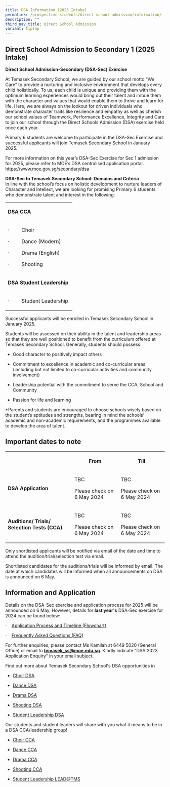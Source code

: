 ```yaml
---
title: DSA Information (2025 Intake)
permalink: /prospective-students/direct-school-admission/information/
description: ""
third_nav_title: Direct School Admission
variant: tiptap
---
```

<h2>Direct School Admission to Secondary 1 (2025 Intake)</h2>
<p><strong>Direct School Admission-Secondary (DSA-Sec) Exercise</strong>
</p>
<p>At Temasek Secondary School, we are guided by our school motto “We Care”
to provide a nurturing and inclusive environment that develops every child
holistically. To us, each child is unique and providing them with the optimum
learning experiences would bring out their talent and imbue them with the
character and values that would enable them to thrive and learn for life.
Here, we are always on the lookout for driven individuals who demonstrate
character traits like resilience and empathy as well as cherish our school
values of Teamwork, Performance Excellence, Integrity and Care to join
our school through the Direct Schools Admission (DSA) exercise held once
each year.</p>
<p>Primary 6 students are welcome to participate in the DSA-Sec Exercise
and successful applicants will join Temasek Secondary School in January
2025.&nbsp;&nbsp;</p>
<p>For more information on this year’s DSA-Sec Exercise for Sec 1 admission
for 2025, please refer to MOE’s DSA centralised application portal. <a href="https://www.moe.gov.sg/secondary/dsa" rel="noopener noreferrer nofollow" target="_blank">https://www.moe.gov.sg/secondary/dsa</a>
</p>
<p><strong>DSA-Sec to Temasek Secondary School: Domains and Criteria</strong>&nbsp;
<br>In line with the school’s focus on holistic development to nurture leaders
of Character and Intellect, we are looking for promising Primary 6 students
who demonstrate talent and interest in the following:
<br>
</p>
<table>
<tbody>
<tr>
<td rowspan="1" colspan="1">
<p><strong>DSA CCA</strong>
</p>
</td>
</tr>
<tr>
<td rowspan="1" colspan="1">
<p>·&nbsp;&nbsp;&nbsp;&nbsp;&nbsp;&nbsp;&nbsp;&nbsp; Choir</p>
<p>·&nbsp;&nbsp;&nbsp;&nbsp;&nbsp;&nbsp;&nbsp;&nbsp; Dance (Modern)</p>
<p>·&nbsp;&nbsp;&nbsp;&nbsp;&nbsp;&nbsp;&nbsp;&nbsp; Drama (English)</p>
<p>·&nbsp;&nbsp;&nbsp;&nbsp;&nbsp;&nbsp;&nbsp;&nbsp; Shooting</p>
</td>
</tr>
<tr>
<td rowspan="1" colspan="1">
<p><strong>DSA Student Leadership&nbsp;</strong>
</p>
</td>
</tr>
<tr>
<td rowspan="1" colspan="1">
<p>·&nbsp;&nbsp;&nbsp;&nbsp;&nbsp;&nbsp;&nbsp;&nbsp; Student Leadership&nbsp;</p>
</td>
</tr>
</tbody>
</table>
<p>Successful applicants will be enrolled in Temasek Secondary School in
January 2025.
<br>
</p>
<p>Students will be assessed on their ability in the talent and leadership
areas so that they are well positioned to benefit from the curriculum offered
at Temasek Secondary School. Generally, students should possess:</p>
<ul>
<li>
<p>Good character to positively impact others</p>
</li>
<li>
<p>Commitment to excellence in academic and co-curricular areas (including
but not limited to co-curricular activities and community involvement)</p>
</li>
<li>
<p>Leadership potential with the commitment to serve the CCA, School and
Community</p>
</li>
<li>
<p>Passion for life and learning</p>
</li>
</ul>
<p>*Parents and students are encouraged to choose schools wisely based on
the student’s aptitudes and strengths, bearing in mind the schools’ academic
and non-academic requirements, and the programmes available to develop
the area of talent.</p>
<h2>Important dates to note</h2>
<table>
<tbody>
<tr>
<th rowspan="1" colspan="1">
<p></p>
</th>
<th rowspan="1" colspan="1">
<p>From</p>
</th>
<th rowspan="1" colspan="1">
<p>Till</p>
</th>
</tr>
<tr>
<td rowspan="1" colspan="1">
<p><strong>DSA Application</strong>
</p>
</td>
<td rowspan="1" colspan="1">
<p>TBC</p>
<p>Please check on 6 May 2024</p>
</td>
<td rowspan="1" colspan="1">
<p>TBC</p>
<p>Please check on 6 May 2024</p>
</td>
</tr>
<tr>
<td rowspan="1" colspan="1">
<p><strong>Auditions/ Trials/ Selection Tests (CCA)</strong>
</p>
</td>
<td rowspan="1" colspan="1">
<p>TBC</p>
<p>Please check on 6 May 2024</p>
</td>
<td rowspan="1" colspan="1">
<p>TBC</p>
<p>Please check on 6 May 2024</p>
</td>
</tr>
</tbody>
</table>
<p>Only shortlisted applicants will be notified via email of the date and
time to attend the audition/trial/selection test via email.</p>
<p>Shortlisted candidates for the auditions/trials will be informed by email.
The date at which candidates will be informed when all announcements on
DSA is announced on 6 May.</p>
<h2>Information and Application</h2>
<p>Details on the DSA-Sec exercise and application process for 2025 will
be announced on 6 May. However, details for <strong>last year's</strong> DSA-Sec
exercise for 2024 can be found below:</p>
<p>·&nbsp;&nbsp;&nbsp;&nbsp;<a href="/files/application%20process%20%20for%20%20dsa%20sec%201%20admission%202024.pdf" rel="noopener noreferrer nofollow" target="_blank">Application Process and Timeline (Flowchart)</a>
</p>
<p>·&nbsp;&nbsp;&nbsp;&nbsp;<a href="/files/faqs%20for%20dsa-secondary%20exercise%202023.pdf" rel="noopener noreferrer nofollow" target="_blank">Frequently Asked Questions (FAQ)</a>
</p>
<p>For further enquiries, please contact Ms Kamilah at 6449 5020 (General
Office) or email to&nbsp;<strong><a href="mailto:temasek_ss@moe.edu.sg" rel="noopener noreferrer nofollow" target="_blank">temasek_ss@moe.edu.sg</a></strong>.&nbsp;Kindly
indicate “DSA 2023 Application Enquiry” in your email subject.</p>
<p>Find out more about Temasek Secondary School's DSA opportunities in</p>
<ul data-tight="true" class="tight">
<li>
<p><a href="https://www.temaseksec.moe.edu.sg/prospective-students/direct-school-admission/choir-dsa/" rel="noopener noreferrer nofollow" target="_blank">Choir DSA</a>
</p>
</li>
<li>
<p><a href="https://www.temaseksec.moe.edu.sg/prospective-students/direct-school-admission/dance-dsa/" rel="noopener noreferrer nofollow" target="_blank">Dance DSA</a>
</p>
</li>
<li>
<p><a href="https://www.temaseksec.moe.edu.sg/prospective-students/direct-school-admission/drama-dsa/" rel="noopener noreferrer nofollow" target="_blank">Drama DSA</a>
</p>
</li>
<li>
<p><a href="https://www.temaseksec.moe.edu.sg/prospective-students/direct-school-admission/shooting-dsa/" rel="noopener noreferrer nofollow" target="_blank">Shooting DSA</a>
</p>
</li>
<li>
<p><a href="https://www.temaseksec.moe.edu.sg/prospective-students/direct-school-admission/student-leadership-dsa/" rel="noopener noreferrer nofollow" target="_blank">Student Leadership DSA</a>
</p>
</li>
</ul>
<p>Our students and student leaders will share with you what it means to
be in a DSA CCA/leadership group!</p>
<ul data-tight="true" class="tight">
<li>
<p><a href="https://www.temaseksec.moe.edu.sg/curriculum/co-curricular-activities/choir/" rel="noopener noreferrer nofollow" target="_blank">Choir CCA</a>
</p>
</li>
<li>
<p><a href="https://www.temaseksec.moe.edu.sg/curriculum/co-curricular-activities/dance/" rel="noopener noreferrer nofollow" target="_blank">Dance CCA</a>
</p>
</li>
<li>
<p><a href="https://www.temaseksec.moe.edu.sg/curriculum/co-curricular-activities/drama/" rel="noopener noreferrer nofollow" target="_blank">Drama CCA</a>
</p>
</li>
<li>
<p><a href="https://www.temaseksec.moe.edu.sg/curriculum/co-curricular-activities/shooting/" rel="noopener noreferrer nofollow" target="_blank">Shooting CCA</a>
</p>
</li>
<li>
<p><a href="https://www.temaseksec.moe.edu.sg/co-curriculum/student-leadership-lead-tms/" rel="noopener noreferrer nofollow" target="_blank">Student Leadership LEAD@TMS</a>
</p>
</li>
</ul>
<p></p>